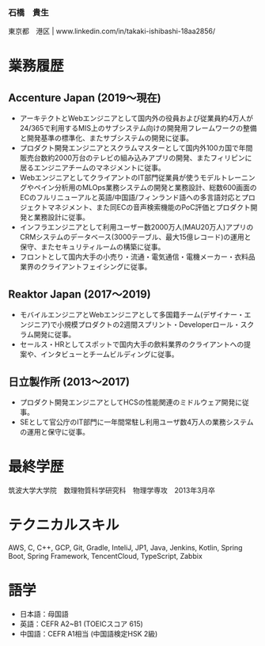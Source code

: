 <h3 align="left">石橋　貴生</h3>
<p align="left">東京都　港区 | www.linkedin.com/in/takaki-ishibashi-18aa2856/</p>

# 業務履歴
## Accenture Japan (2019～現在)
- アーキテクトとWebエンジニアとして国内外の役員および従業員約4万人が24/365で利用するMIS上のサブシステム向けの開発用フレームワークの整備と開発基準の標準化、またサブシステムの開発に従事。
- プロダクト開発エンジニアとスクラムマスターとして国内外100カ国で年間販売台数約2000万台のテレビの組み込みアプリの開発、またフィリピンに居るエンジニアチームのマネジメントに従事。
- WebエンジニアとしてクライアントのIT部門従業員が使うモデルトレーニングやペイン分析用のMLOps業務システムの開発と業務設計、総数600画面のECのフルリニューアルと英語/中国語/フィンランド語への多言語対応とプロジェクトマネジメント、また同ECの音声検索機能のPoC評価とプロダクト開発と業務設計に従事。
- インフラエンジニアとして利用ユーザー数2000万人(MAU20万人)アプリのCRMシステムのデータベース(3000テーブル、最大15億レコード)の運用と保守、またセキュリティルームの構築に従事。
- フロントとして国内大手の小売り・流通・電気通信・電機メーカー・衣料品業界のクライアントフェイシングに従事。
## Reaktor Japan (2017～2019)
- モバイルエンジニアとWebエンジニアとして多国籍チーム(デザイナー・エンジニア)で小規模プロダクトの2週間スプリント・Developerロール・スクラム開発に従事。
- セールス・HRとしてスポットで国内大手の飲料業界のクライアントへの提案や、インタビューとチームビルディングに従事。
## 日立製作所 (2013～2017)
- プロダクト開発エンジニアとしてHCSの性能関連のミドルウェア開発に従事。
- SEとして官公庁のIT部門に一年間常駐し利用ユーザ数4万人の業務システムの運用と保守に従事。

# 最終学歴
筑波大学大学院　数理物質科学研究科　物理学専攻　2013年3月卒

# テクニカルスキル
AWS, C, C++, GCP, Git, Gradle, InteliJ, JP1, Java, Jenkins, Kotlin, Spring Boot,
Spring Framework, TencentCloud, TypeScript, Zabbix

# 語学
- 日本語：母国語
- 英語：CEFR A2~B1 (TOEICスコア 615)
- 中国語：CEFR A1相当 (中国語検定HSK 2級)
